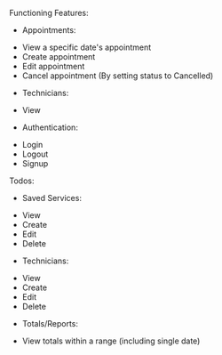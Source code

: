 Functioning Features:
- Appointments:
+ View a specific date's appointment
+ Create appointment
+ Edit appointment
+ Cancel appointment (By setting status to Cancelled)

- Technicians:
+ View 

- Authentication:
+ Login
+ Logout
+ Signup

Todos:
- Saved Services:
+ View
+ Create
+ Edit
+ Delete

- Technicians:
+ View
+ Create
+ Edit
+ Delete

- Totals/Reports:
+ View totals within a range (including single date)

